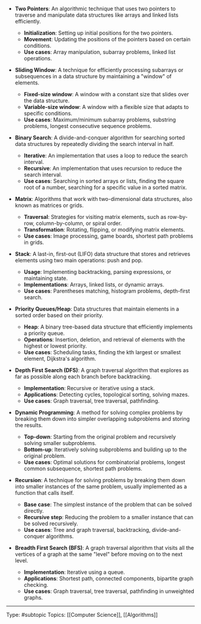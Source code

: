 - **Two Pointers**: An algorithmic technique that uses two pointers to traverse and manipulate data structures like arrays and linked lists efficiently.
    - **Initialization**: Setting up initial positions for the two pointers.
    - **Movement**: Updating the positions of the pointers based on certain conditions.
    - **Use cases**: Array manipulation, subarray problems, linked list operations.
    
- **Sliding Window**: A technique for efficiently processing subarrays or subsequences in a data structure by maintaining a "window" of elements.
    - **Fixed-size window**: A window with a constant size that slides over the data structure.
    - **Variable-size window**: A window with a flexible size that adapts to specific conditions.
    - **Use cases**: Maximum/minimum subarray problems, substring problems, longest consecutive sequence problems.
      
- **Binary Search**: A divide-and-conquer algorithm for searching sorted data structures by repeatedly dividing the search interval in half.
    - **Iterative**: An implementation that uses a loop to reduce the search interval.
    - **Recursive**: An implementation that uses recursion to reduce the search interval.
    - **Use cases**: Searching in sorted arrays or lists, finding the square root of a number, searching for a specific value in a sorted matrix.
      
- **Matrix**: Algorithms that work with two-dimensional data structures, also known as matrices or grids.
    - **Traversal**: Strategies for visiting matrix elements, such as row-by-row, column-by-column, or spiral order.
    - **Transformation**: Rotating, flipping, or modifying matrix elements.
    - **Use cases**: Image processing, game boards, shortest path problems in grids.

- **Stack**: A last-in, first-out (LIFO) data structure that stores and retrieves elements using two main operations: push and pop.    
    - **Usage**: Implementing backtracking, parsing expressions, or maintaining state.
    - **Implementations**: Arrays, linked lists, or dynamic arrays.
    - **Use cases**: Parentheses matching, histogram problems, depth-first search.
      
- **Priority Queues/Heap**: Data structures that maintain elements in a sorted order based on their priority.
    - **Heap**: A binary tree-based data structure that efficiently implements a priority queue.
    - **Operations**: Insertion, deletion, and retrieval of elements with the highest or lowest priority.
    - **Use cases**: Scheduling tasks, finding the kth largest or smallest element, Dijkstra's algorithm.

- **Depth First Search (DFS)**: A graph traversal algorithm that explores as far as possible along each branch before backtracking.
    - **Implementation**: Recursive or iterative using a stack.
    - **Applications**: Detecting cycles, topological sorting, solving mazes.
    - **Use cases**: Graph traversal, tree traversal, pathfinding.
      
- **Dynamic Programming**: A method for solving complex problems by breaking them down into simpler overlapping subproblems and storing the results.
    - **Top-down**: Starting from the original problem and recursively solving smaller subproblems.
    - **Bottom-up**: Iteratively solving subproblems and building up to the original problem.
    - **Use cases**: Optimal solutions for combinatorial problems, longest common subsequence, shortest path problems.

- **Recursion**: A technique for solving problems by breaking them down into smaller instances of the same problem, usually implemented as a function that calls itself.    
    - **Base case**: The simplest instance of the problem that can be solved directly.
    - **Recursive step**: Reducing the problem to a smaller instance that can be solved recursively.
    - **Use cases**: Tree and graph traversal, backtracking, divide-and-conquer algorithms.

- **Breadth First Search (BFS)**: A graph traversal algorithm that visits all the vertices of a graph at the same "level" before moving on to the next level.
	- **Implementation**: Iterative using a queue.
	- **Applications**: Shortest path, connected components, bipartite graph checking.
	-   **Use cases**: Graph traversal, tree traversal, pathfinding in unweighted graphs.
___
Type: #subtopic 
Topics: [[Computer Science]], [[Algorithms]]

